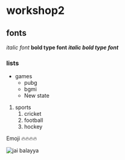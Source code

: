 # workshop2
## fonts
*italic font*
**bold type font**
***italic bold type font***
### lists
* games
  * pubg
  * bgmi
  * New state

1.  sports
    1.  cricket
    2.  football
    3.  hockey

Emoji :fire::fire::fire::fire:

![jai balayya](https://wallpapercave.com/wp/wp9319407.jpg)

